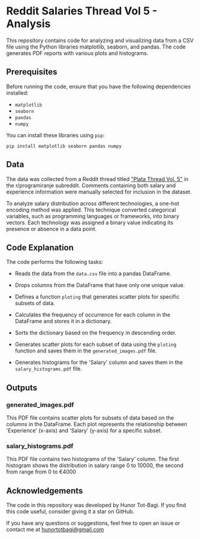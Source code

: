 # Reddit Salaries Thread Vol 5 - Analysis

This repository contains code for analyzing and visualizing data from a CSV file using the Python libraries matplotlib, seaborn, and pandas. The code generates PDF reports with various plots and histograms.

## Prerequisites

Before running the code, ensure that you have the following dependencies installed: 
- `matplotlib`
- `seaborn`
- `pandas`
- `numpy`

You can install these libraries using `pip`:
```
pip install matplotlib seaborn pandas numpy

```

## Data

The data was collected from a Reddit thread titled ["Plata Thread Vol. 5"](https://www.reddit.com/r/programiranje/comments/13xr2mp/plata_thread_vol_5/) in the r/programiranje subreddit. Comments containing both salary and experience information were manually selected for inclusion in the dataset. 

To analyze salary distribution across different technologies, a one-hot encoding method was applied. This technique converted categorical variables, such as programming languages or frameworks, into binary vectors. Each technology was assigned a binary value indicating its presence or absence in a data point.

## Code Explanation

The code performs the following tasks:

- Reads the data from the `data.csv` file into a pandas DataFrame.

- Drops columns from the DataFrame that have only one unique value.

- Defines a function `ploting` that generates scatter plots for specific subsets of data.

- Calculates the frequency of occurrence for each column in the DataFrame and stores it in a dictionary.

- Sorts the dictionary based on the frequency in descending order.

- Generates scatter plots for each subset of data using the `ploting` function and saves them in the `generated_images.pdf` file.

- Generates histograms for the 'Salary' column and saves them in the `salary_histograms.pdf` file.

## Outputs
### generated_images.pdf
This PDF file contains scatter plots for subsets of data based on the columns in the DataFrame. Each plot represents the relationship between 'Experience' (x-axis) and 'Salary' (y-axis) for a specific subset.

### salary_histograms.pdf
This PDF file contains two histograms of the 'Salary' column. The first histogram shows the distribution in salary range 0 to 10000, the second from range from 0 to $\euro{4000}$

## Acknowledgements

The code in this repository was developed by Hunor Tot-Bagi. If you find this code useful, consider giving it a star on GitHub.

If you have any questions or suggestions, feel free to open an issue or contact me at hunortotbagi@gmail.com

